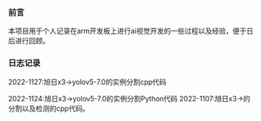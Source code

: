 ### 前言 
本项目用于个人记录在arm开发板上进行ai视觉开发的一些过程以及经验，便于日后进行回顾。

### 日志记录

2022-1127:旭日x3->yolov5-7.0的实例分割cpp代码

2022-1124:旭日x3->yolov5-7.0的实例分割Python代码
2022-1107:旭日x3->的分割以及检测的cpp代码。